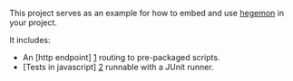 This project serves as an example for how to embed and use [hegemon](http://github.com/Cue/hegemon) in your project.

It includes:

* An [http endpoint] [1] routing to pre-packaged scripts.
* [Tests in javascript] [2] runnable with a JUnit runner.


[1]: https://github.com/Cue/hegemon-example/blob/master/src/main/java/cue/hegemon/example/ScriptResource.java
[2]: https://github.com/Cue/hegemon-example/blob/master/src/test/resources/javascript/exampleTest.js


